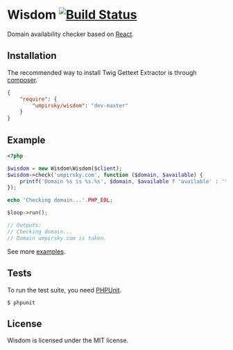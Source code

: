 Wisdom [![Build Status](https://secure.travis-ci.org/umpirsky/whisdom.png?branch=master)](http://travis-ci.org/umpirsky/whisdom)
======

Domain availability checker based on [React](http://nodephp.org).

## Installation

The recommended way to install Twig Gettext Extractor is through
[composer](http://getcomposer.org).

```json
{
    "require": {
        "umpirsky/wisdom": "dev-master"
    }
}
```

## Example

```php
<?php

$wisdom = new Wisdom\Wisdom($client);
$wisdom->check('umpirsky.com', function ($domain, $available) {
    printf('Domain %s is %s.%s', $domain, $available ? 'available' : 'taken', PHP_EOL);
});

echo 'Checking domain...'.PHP_EOL;

$loop->run();

// Outputs:
// Checking domain...
// Domain umpirsky.com is taken.
```

See more [examples](https://github.com/umpirsky/wisdom/tree/master/examples).

## Tests

To run the test suite, you need [PHPUnit](https://github.com/sebastianbergmann/phpunit).

    $ phpunit

## License

Wisdom is licensed under the MIT license.
